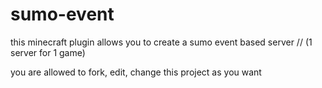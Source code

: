 # sumo-event
this minecraft plugin allows you to create a sumo event based server // (1 server for 1 game)

you are allowed to fork, edit, change this project as you want
